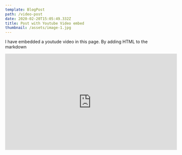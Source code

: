 ```yaml
---
template: BlogPost
path: /video-post
date: 2020-02-20T15:05:49.332Z
title: Post with Youtube Video embed
thumbnail: /assets/image-1.jpg
---
```

I have embedded a youtude video in this page. By adding HTML to the markdown

<iframe width="560" height="315" src="https://www.youtube.com/watch?v=8fQj58Ab7k4" frameborder="0" allow="accelerometer; autoplay; encrypted-media; gyroscope; picture-in-picture" allowfullscreen></iframe>
